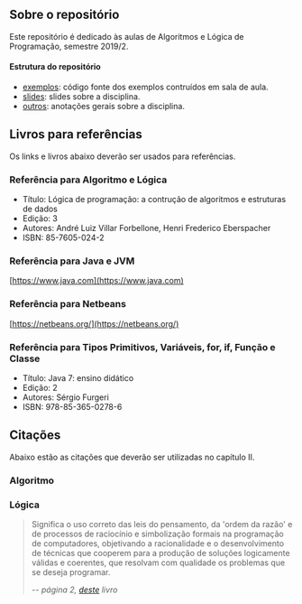 ## Sobre o repositório
Este repositório é dedicado às aulas de Algoritmos e Lógica de Programação, semestre 2019/2.

#### Estrutura do repositório
- [exemplos](exemplos): código fonte dos exemplos contruídos em sala de aula.
- [slides](outros/slides): slides sobre a disciplina.
- [outros](outros): anotações gerais sobre a disciplina.

## Livros para referências

Os links e livros abaixo deverão ser usados para referências.

### Referência para Algoritmo e Lógica
- Título: Lógica de programação: a contrução de algoritmos e estruturas de dados
- Edição: 3
- Autores: André Luiz Villar Forbellone, Henri Frederico Eberspacher
- ISBN: 85-7605-024-2

### Referência para Java e JVM
[https://www.java.com](https://www.java.com)

### Referência para Netbeans
[https://netbeans.org/](https://netbeans.org/)

### Referência para Tipos Primitivos, Variáveis, for, if, Função e Classe
- Título: Java 7: ensino didático
- Edição: 2
- Autores: Sérgio Furgeri
- ISBN: 978-85-365-0278-6

## Citações

Abaixo estão as citações que deverão ser utilizadas no capítulo II.

### Algoritmo
> 

### Lógica
> Significa o uso correto das leis do pensamento, da 'ordem da razão' e de processos de raciocínio e simbolização formais na programação de computadores, objetivando a racionalidade e o desenvolvimento de técnicas que cooperem para a produção de soluções logicamente válidas e coerentes, que resolvam com qualidade os problemas que se deseja programar.
>
> -- <cite>página 2, [deste](#referencia-para-algoritmo-e-logica) livro</cite>

